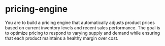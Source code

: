 # pricing-engine
You are to build a pricing engine that automatically adjusts product prices based on current inventory levels and recent sales performance. The goal is to optimize pricing to respond to varying supply and demand while ensuring that each product maintains a healthy margin over cost.
